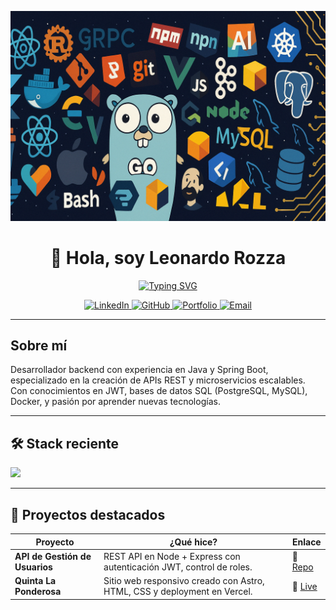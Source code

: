 <!-- Banner -->
<p align="center">
  <img src="./asset/banner-github.png" />
</p>

<h1 align="center">👋 Hola, soy Leonardo Rozza</h1>

<p align="center">
  <a href="https://readme-typing-svg.herokuapp.com?fontsize=20&duration=3000&center=true&vCenter=true&width=600&lines=Bienvenido+a+mi+perfil+de+GitHub!;¡Vamos+a+crear+cosas+increíbles!"><img src="https://readme-typing-svg.herokuapp.com?fontsize=20&duration=3000&center=true&vCenter=true&width=600&lines=Bienvenido+a+mi+perfil+de+GitHub!;¡Vamos+a+crear+cosas+increíbles!" alt="Typing SVG" /></a>
</p>

<p align="center">
  <a href="https://www.linkedin.com/in/leonardo-ivan-rozza-0769a0220/" target="_blank">
    <img src="https://img.shields.io/badge/LinkedIn-0077B5?style=for-the-badge&logo=linkedin&logoColor=white" alt="LinkedIn" />
  </a>
  <a href="https://github.com/Leonardo-Rozza" target="_blank">
    <img src="https://img.shields.io/badge/GitHub-181717?style=for-the-badge&logo=github&logoColor=white" alt="GitHub" />
  </a>
  <a href="https://portfolio-iota-two-83.vercel.app/" target="_blank">
    <img src="https://img.shields.io/badge/Portfolio-000000?style=for-the-badge&logo=vercel&logoColor=white" alt="Portfolio" />
  </a>
  <a href="mailto:leonardorozza.dev@gmail.com" target="_blank">
    <img src="https://img.shields.io/badge/Email-D14836?style=for-the-badge&logo=gmail&logoColor=white" alt="Email" />
  </a>
</p>

---

## Sobre mí

Desarrollador backend con experiencia en Java y Spring Boot, especializado en la creación de APIs REST y microservicios escalables.  
Con conocimientos en JWT, bases de datos SQL (PostgreSQL, MySQL), Docker, y pasión por aprender nuevas tecnologías.

---

## 🛠️ Stack reciente

<p float="left">
  <img src="https://skillicons.dev/icons?i=java,spring,postgresql,mysql,docker,git,nodejs,js,ts,react&perline=6" />
</p>

---

## 🚀 Proyectos destacados

| Proyecto                       | ¿Qué hice?                                                               | Enlace                                                               |
| ------------------------------ | ------------------------------------------------------------------------ | -------------------------------------------------------------------- |
| **API de Gestión de Usuarios** | REST API en Node + Express con autenticación JWT, control de roles.      | 🔗 [Repo](https://github.com/Leonardo-Rozza/API-REST-authentication) |
| **Quinta La Ponderosa**        | Sitio web responsivo creado con Astro, HTML, CSS y deployment en Vercel. | 🔗 [Live](https://leonardo-rozza.github.io/La-Ponderosa/)            |
